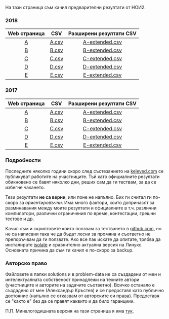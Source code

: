 На тази страница съм качил предварителни резултати от НОИ2.

### 2018

| Web страница        | CSV                         | Разширени резултати CSV                       |
|:-------------------:|:---------------------------:|:---------------------------------------------:|
| [A](2018/A) | [A.csv](results/2018/A.csv) | [A-extended.csv](2018/results/A-extended.csv) |
| [B](2018/B) | [B.csv](results/2018/B.csv) | [B-extended.csv](2018/results/B-extended.csv) |
| [C](2018/C) | [C.csv](results/2018/C.csv) | [C-extended.csv](2018/results/C-extended.csv) |
| [D](2018/D) | [D.csv](results/2018/D.csv) | [D-extended.csv](2018/results/D-extended.csv) |
| [E](2018/E) | [E.csv](results/2018/E.csv) | [E-extended.csv](2018/results/E-extended.csv) |

### 2017

| Web страница        | CSV                         | Разширени резултати CSV                      |
|:-------------------:|:---------------------------:|:---------------------------------------------:|
| [A](2017/A) | [A.csv](results/2017/A.csv) | [A-extended.csv](2017/results/A-extended.csv) |
| [B](2017/B) | [B.csv](results/2017/B.csv) | [B-extended.csv](2017/results/B-extended.csv) |
| [C](2017/C) | [C.csv](results/2017/C.csv) | [C-extended.csv](2017/results/C-extended.csv) |
| [D](2017/D) | [D.csv](results/2017/D.csv) | [D-extended.csv](2017/results/D-extended.csv) |
| [E](2017/E) | [E.csv](results/2017/E.csv) | [E-extended.csv](2017/results/E-extended.csv) |

### Подробности
Последните няколко години скоро след състезанието на [keleved.com][keleved] се
публикуват работите на участниците. Тъй като официалните резултати обикновено се
бавят няколко дни, реших сам да ги тествам, за да се избегне чакането.

Тези резултати **не са верни**, или поне не напълно.
Бих ги считал ги по-скоро за *ориентировъчни*. 
Има много фактори, които допринасят за разминавания между моите резултати и
официалните  в т.ч. различни компилатори, различни ограничения по време,
контестации, грешни тестове и др.

Качил съм и скриптовете които ползвам за тестването в [github.com][github], но
не са написани така че да бъдат лесни за промяна и съответно не препоръчвам да
ги ползвате. 
Ако все пак искате да опитате, трябва да инсталирате [isolate][isolate] и
сравнително актуална версия на Линукс.
Основната причина да съм ги качил е по-скоро за backup.

### Авторско право
Файловете в папки solutions и в problem-data не са създадени от мен и
интелектуалната собственост принадлежи на техните автори (участниците и авторите
на задачите съответно).
Всичко останало е създадено от мен (Александър Кръстев) и се предоставя като
публично достояние (напълно се отказвам от авторските си права).
Предоставя се "както е" без да се правят каквито и да било гаранциии.

П.П. Миналогодишната версия на тази страница я има [тук][old-index].

[keleved]: http://keleved.com
[isolate]: https://github.com/ioi/isolate
[github]: https://github.com/Alaxe/noi2-ranking
[old-index]: https://github.com/Alaxe/noi2-ranking/blob/5261d0b4c1e4f0a557794d24297719f5f0b0e137/README.md
